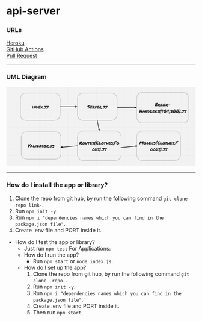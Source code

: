# api-server

### URLs

[Heroku](https://bashar-api-server.herokuapp.com/)\
[GitHub Actions](https://github.com/BasharNofal/api-server/actions)\
[Pull Request](https://github.com/BasharNofal/api-server/pull/3)

<hr>

### UML Diagram

![UML](./assets/basic-api-server-UML.png)

<hr>

### How do I install the app or library?

  1. Clone the repo from git hub, by run the following command `git clone -repo link-`.
  2. Run `npm init -y`.
  3. Run `npm i "dependencies names which you can find in the package.json file"`.
  4. Create .env file and PORT inside it.
- How do I test the app or library?
  - Just run `npm test`
For Applications:
  - How do I run the app?
    - Run `npm start` or `node index.js`.
  - How do I set up the app?
    1. Clone the repo from git hub, by run the following command `git clone -repo-`.
    2. Run `npm init -y`.
    3. Run `npm i "dependencies names which you can find in the package.json file"`.
    4. Create .env file and PORT inside it.
    5. Then run `npm start`.
